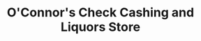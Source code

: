 ---
title: "O'Connor's Check Cashing and Liquors Store"
url: /baltimore/oconnors-check-cashing-and-liquors-store/
shop: alcohol
---